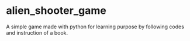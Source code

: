 # alien_shooter_game
A simple game made with python for learning purpose by following codes and instruction of a book.

